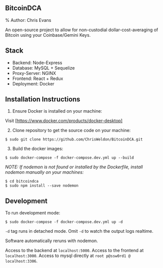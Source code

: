 ## BitcoinDCA
% Author: Chris Evans

An open-source project to allow for non-custodial dollar-cost-averaging of Bitcoin using your Coinbase/Gemini Keys.

## Stack
 - Backend: Node-Express
 - Database: MySQL + Sequelize
 - Proxy-Server: NGINX
 - Frontend: React + Redux
 - Deployment: Docker

## Installation Instructions

1. Ensure Docker is installed on your machine:

Visit [https://www.docker.com/products/docker-desktop]

2. Clone repository to get the source code on your machine:

```$ sudo git clone https://github.com/ChrisWeldon/BitcoinDCA.git```

3. Build the docker images:

```$ sudo docker-compose -f docker-compose.dev.yml up --build```


*NOTE: If nodemon is not found or installed by the Dockerfile, install nodemon manually on your machines:*
```
$ cd bitcoindca
$ sudo npm install --save nodemon
```

## Development
To run development mode:

```$ sudo docker-compose -f docker-compose.dev.yml up -d```

`-d` tag runs in detached mode. Omit `-d` to watch the output logs realtime.

Software automatically reruns with nodemon.

Access to the backend at `localhost:5000`.
Access to the frontend at `localhost:3000`.
Access to mysql directly at `root p@ssw0rd1 @ localhost:3306`.
